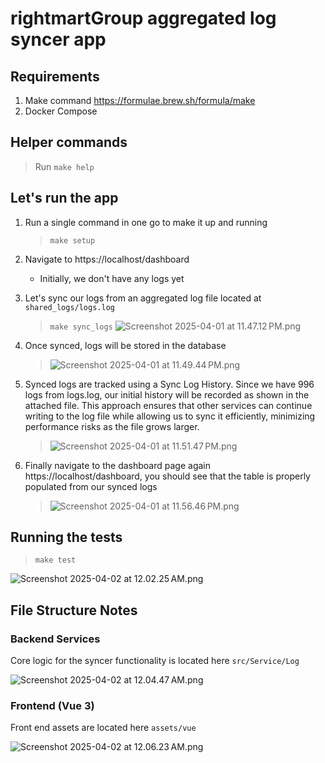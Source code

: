 # rightmartGroup aggregated log syncer app


## Requirements
1. Make command https://formulae.brew.sh/formula/make
2. Docker Compose

## Helper commands
> Run `make help`



## Let's run the app

1. Run a single command in one go to make it up and running
   > `make setup`

2. Navigate to https://localhost/dashboard
   - Initially, we don't have any logs yet

3. Let's sync our logs from an aggregated log file located at `shared_logs/logs.log`
   > `make sync_logs`
   ![Screenshot 2025-04-01 at 11.47.12 PM.png](readme_files/Screenshot%202025-04-01%20at%2011.47.12%E2%80%AFPM.png)

4. Once synced, logs will be stored in the database
    > ![Screenshot 2025-04-01 at 11.49.44 PM.png](readme_files/Screenshot%202025-04-01%20at%2011.49.44%E2%80%AFPM.png)

5. Synced logs are tracked using a Sync Log History. Since we have 996 logs from logs.log, our initial history will be recorded as shown in the attached file. This approach ensures that other services can continue writing to the log file while allowing us to sync it efficiently, minimizing performance risks as the file grows larger.
   > ![Screenshot 2025-04-01 at 11.51.47 PM.png](readme_files/Screenshot%202025-04-01%20at%2011.51.47%E2%80%AFPM.png)

6. Finally navigate to the dashboard page again https://localhost/dashboard, you should see that the table is properly populated from our synced logs
   > ![Screenshot 2025-04-01 at 11.56.46 PM.png](readme_files/Screenshot%202025-04-01%20at%2011.56.46%E2%80%AFPM.png)
   
## Running the tests

> `make test`

![Screenshot 2025-04-02 at 12.02.25 AM.png](readme_files/Screenshot%202025-04-02%20at%2012.02.25%E2%80%AFAM.png)

## File Structure Notes

### Backend Services
Core logic for the syncer functionality is located here `src/Service/Log`

![Screenshot 2025-04-02 at 12.04.47 AM.png](readme_files/Screenshot%202025-04-02%20at%2012.04.47%E2%80%AFAM.png)

### Frontend (Vue 3)
Front end assets are located here `assets/vue`

![Screenshot 2025-04-02 at 12.06.23 AM.png](readme_files/Screenshot%202025-04-02%20at%2012.06.23%E2%80%AFAM.png)
